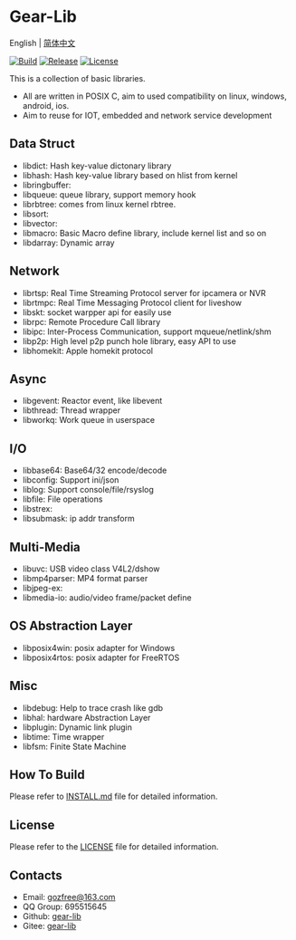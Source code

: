# Gear-Lib

English | [简体中文](README.cn.md)

[![Build](https://travis-ci.org/gozfree/gear-lib.svg?branch=master)](https://travis-ci.org/gozfree/gear-lib)
[![Release](https://img.shields.io/github/release/gozfree/gear-lib.svg)](https://github.com/gozfree/gear-lib/releases)
[![License](https://img.shields.io/github/license/gozfree/gear-lib.svg)](https://github.com/gozfree/gear-lib/blob/master/LICENSE.MIT)

This is a collection of basic libraries.
* All are written in POSIX C, aim to used compatibility on linux, windows, android, ios.
* Aim to reuse for IOT, embedded and network service development

## Data Struct
* libdict: Hash key-value dictonary library
* libhash: Hash key-value library based on hlist from kernel
* libringbuffer:
* libqueue: queue library, support memory hook
* librbtree: comes from linux kernel rbtree.
* libsort:
* libvector:
* libmacro: Basic Macro define library, include kernel list and so on
* libdarray: Dynamic array

## Network
* librtsp: Real Time Streaming Protocol server for ipcamera or NVR
* librtmpc: Real Time Messaging Protocol client for liveshow
* libskt: socket warpper api for easily use
* librpc: Remote Procedure Call library
* libipc: Inter-Process Communication, support mqueue/netlink/shm
* libp2p: High level p2p punch hole library, easy API to use
* libhomekit: Apple homekit protocol

## Async
* libgevent: Reactor event, like libevent
* libthread: Thread wrapper
* libworkq: Work queue in userspace

## I/O
* libbase64: Base64/32 encode/decode
* libconfig: Support ini/json
* liblog: Support console/file/rsyslog
* libfile: File operations
* libstrex:
* libsubmask: ip addr transform

## Multi-Media
* libuvc: USB video class V4L2/dshow
* libmp4parser: MP4 format parser
* libjpeg-ex:
* libmedia-io: audio/video frame/packet define

## OS Abstraction Layer
* libposix4win: posix adapter for Windows
* libposix4rtos: posix adapter for FreeRTOS

## Misc
* libdebug: Help to trace crash like gdb
* libhal: hardware Abstraction Layer
* libplugin: Dynamic link plugin
* libtime: Time wrapper
* libfsm: Finite State Machine

## How To Build
Please refer to [INSTALL.md](https://github.com/gozfree/gear-lib/blob/master/INSTALL.md) file for detailed information.

## License
Please refer to the [LICENSE](https://github.com/gozfree/gear-lib/blob/master/LICENSE.MIT) file for detailed information.

## Contacts
* Email: gozfree@163.com
* QQ Group: 695515645
* Github: [gear-lib](https://github.com/gozfree/gear-lib)
* Gitee: [gear-lib](https://gitee.com/gozfreee/gear-lib)

